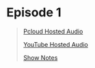 Episode 1
=========
> [Pcloud Hosted Audio](https://u.pcloud.link/publink/show?code=XZlpxAXZkSHGKsq6v30QaTLssWN8lLGWKPf7)
>
> [YouTube Hosted Audio](https://www.youtube.com/watch?v=zcPTeUbU6NY)
>
> [Show Notes](show_notes/ep1.md)
